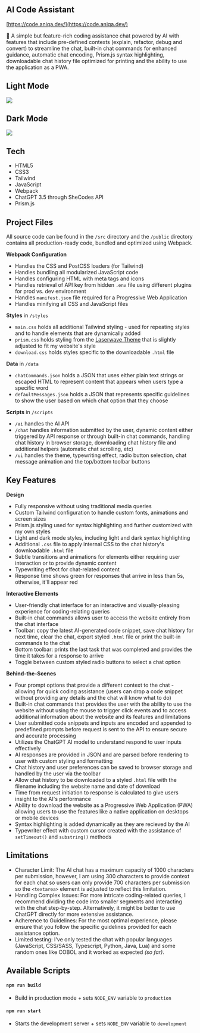 ## AI Code Assistant

[https://code.aniqa.dev/](https://code.aniqa.dev/)

🤖 A simple but feature-rich coding assistance chat powered by AI with features that include pre-defined contexts (explain, refactor, debug and convert) to streamline the chat, built-in chat commands for enhanced guidance, automatic chat encoding, Prism.js syntax highlighting, downloadable chat history file optimized for printing and the ability to use the application as a PWA.

## Light Mode

<a href="https://code.aniqa.dev" target="_blank"><img src="/src/assets/screenshot-light.png" style="max-width: 100%;"></a>

## Dark Mode

<a href="https://code.aniqa.dev" target="_blank"><img src="/src/assets/screenshot.png" style="max-width: 100%;"></a>

## Tech

- HTML5
- CSS3
- Tailwind
- JavaScript
- Webpack
- ChatGPT 3.5 through SheCodes API
- Prism.js

## Project Files

All source code can be found in the `/src` directory and the `/public` directory contains all production-ready code, bundled and optimized using Webpack.

**Webpack Configuration**

- Handles the CSS and PostCSS loaders (for Tailwind)
- Handles bundling all modularized JavaScript code
- Handles configuring HTML with meta tags and icons
- Handles retrieval of API key from hidden `.env` file using different plugins for prod vs. dev environment
- Handles `manifest.json` file required for a Progressive Web Application
- Handles minifying all CSS and JavaScript files

**Styles** in `/styles`

- `main.css` holds all additional Tailwind styling - used for repeating styles and to handle elements that are dynamically added
- `prism.css` holds styling from the [Laserwave Theme](https://github.com/Jaredk3nt/laserwave) that is slightly adjusted to fit my website's style
- `download.css` holds styles specific to the downloadable `.html` file

**Data** in `/data`

- `chatCommands.json` holds a JSON that uses either plain text strings or escaped HTML to represent content that appears when users type a specific word
- `defaultMessages.json` holds a JSON that represents specific guidelines to show the user based on which chat option that they choose

**Scripts** in `/scripts`

- `/ai` handles the AI API
- `/chat` handles information submitted by the user, dynamic content either triggered by API response or through built-in chat commands, handling chat history in browser storage, downloading chat history file and additional helpers (automatic chat scrolling, etc)
- `/ui` handles the theme, typewriting effect, radio button selection, chat message animation and the top/bottom toolbar buttons

## Key Features

**Design**

- Fully responsive without using traditional media queries
- Custom Tailwind configuration to handle custom fonts, animations and screen sizes
- Prism.js styling used for syntax highlighting and further customized with my own styles
- Light and dark mode styles, including light and dark syntax highlighting
- Additional `.css` file to apply internal CSS to the chat history's downloadable `.html` file
- Subtle transitions and animations for elements either requiring user interaction or to provide dynamic content
- Typewriting effect for chat-related content
- Response time shows green for responses that arrive in less than 5s, otherwise, it'll appear red

**Interactive Elements**

- User-friendly chat interface for an interactive and visually-pleasing experience for coding-relating queries
- Built-in chat commands allows user to access the website entirely from the chat interface
- Toolbar: copy the latest AI-generated code snippet, save chat history for next time, clear the chat, export styled `.html` file or print the built-in commands to the chat
- Bottom toolbar: prints the last task that was completed and provides the time it takes for a response to arrive
- Toggle between custom styled radio buttons to select a chat option

**Behind-the-Scenes**

- Four prompt options that provide a different context to the chat - allowing for quick coding assistance (users can drop a code snippet without providing any details and the chat will know what to do)
- Built-in chat commands that provides the user with the ability to use the website without using the mouse to trigger click events and to access additional information about the website and its features and limitations
- User submitted code snippets and inputs are encoded and appended to predefined prompts before request is sent to the API to ensure secure and accurate processing
- Utilizes the ChatGPT AI model to understand respond to user inputs effectively
- AI responses are provided in JSON and are parsed before rendering to user with custom styling and formatting
- Chat history and user preferences can be saved to browser storage and handled by the user via the toolbar
- Allow chat history to be downloaded to a styled `.html` file with the filename including the website name and date of download
- Time from request initiation to response is calculated to give users insight to the AI's performance
- Ability to download the website as a Progressive Web Application (PWA) allowing users to use the features like a native application on desktops or mobile devices
- Syntax highlighting is added dynamically as they are recieved by the AI
- Typewriter effect with custom cursor created with the assistance of `setTimeout()` and `substring()` methods

## Limitations

- Character Limit: The AI chat has a maximum capacity of 1000 characters per submission, however, I am using 300 characters to provide context for each chat so users can only provide 700 characters per submission so the `<textarea>` element is adjusted to reflect this limitation.
- Handling Complex Issues: For more intricate coding-related queries, I recommend dividing the code into smaller segments and interacting with the chat step-by-step. Alternatively, it might be better to use ChatGPT directly for more extensive assistance.
- Adherence to Guidelines: For the most optimal experience, please ensure that you follow the specific guidelines provided for each assistance option.
- Limited testing: I've only tested the chat with popular languages (JavaScript, CSS/SASS, Typescript, Python, Java, Lua) and some random ones like COBOL and it worked as expected _(so far)_.

## Available Scripts

#### `npm run build`

- Build in production mode + sets `NODE_ENV` variable to `production`

#### `npm run start`

- Starts the development server + sets `NODE_ENV` variable to `development`
